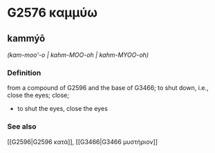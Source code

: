 # G2576 καμμύω

## kammýō

_(kam-moo'-o | kahm-MOO-oh | kahm-MYOO-oh)_

### Definition

from a compound of G2596 and the base of G3466; to shut down, i.e., close the eyes; close; 

- to shut the eyes, close the eyes

### See also

[[G2596|G2596 κατά]], [[G3466|G3466 μυστήριον]]
